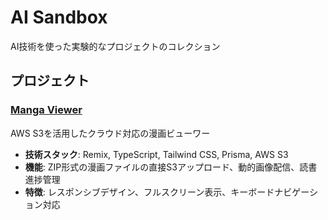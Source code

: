 # AI Sandbox

AI技術を使った実験的なプロジェクトのコレクション

## プロジェクト

### [Manga Viewer](./manga-viewer/)
AWS S3を活用したクラウド対応の漫画ビューワー

- **技術スタック**: Remix, TypeScript, Tailwind CSS, Prisma, AWS S3
- **機能**: ZIP形式の漫画ファイルの直接S3アップロード、動的画像配信、読書進捗管理
- **特徴**: レスポンシブデザイン、フルスクリーン表示、キーボードナビゲーション対応